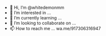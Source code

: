 - 👋 Hi, I’m @whitedemonmm
- 👀 I’m interested in ...
- 🌱 I’m currently learning ...
- 💞️ I’m looking to collaborate on ...
- 📫 How to reach me ... wa.me/917306316947 


<!---
whitedemonmm/whitedemonmm is a ✨ special ✨ repository because its `README.md` (this file) appears on your GitHub profile.
You can click the Preview link to take a look at your changes.
--->
